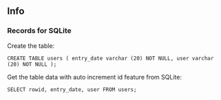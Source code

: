

## Info



### Records for SQLite

Create the table:

`
CREATE TABLE users (
    entry_date varchar (20) NOT NULL,
    user varchar (20) NOT NULL
);
`
    
Get the table data with auto increment id feature from SQLite:

`
SELECT
   rowid,
   entry_date,
   user
FROM
   users;
`
